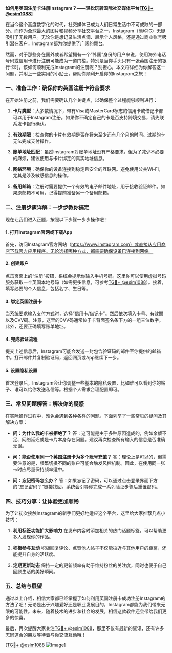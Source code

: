 **如何用英国注册卡注册Instagram？——轻松玩转国际社交媒体平台[[TG💪+ @esim1088](https://t.me/s/esim1088)]**

在当今这个高度数字化的时代，社交媒体已成为人们日常生活中不可或缺的一部分。而作为全球最大的图片和视频分享社交平台之一，Instagram（简称IG）无疑吸引了无数用户。无论你是想记录生活点滴、展示个人风格，还是通过商业账号吸引潜在客户，Instagram都为你提供了广阔的舞台。

然而，对于那些身在国外或者希望拥有一个“外国”身份的用户来说，使用海外电话号码或信用卡进行注册可能成为一道门槛。特别是当你手头只有一张英国注册的银行卡时，该如何顺利完成Instagram的注册呢？别担心，本文将详细为你解答这一问题，并附上一些实用的小贴士，帮助你顺利开启你的Instagram之旅！

### **一、准备工作：确保你的英国注册卡符合要求**

在开始注册之前，我们需要确认几个关键点，以确保整个过程能够顺利进行：

1. **卡片类型**：大多数情况下，带有Visa或MasterCard标志的信用卡或借记卡都可以用于Instagram注册。如果你不确定自己的卡是否支持跨境交易，请先联系发卡银行确认。
   
2. **有效期限**：检查你的卡片有效期是否在将来至少还有几个月的时间。过期的卡无法完成支付操作。

3. **账单地址匹配**：虽然Instagram对账单地址没有严格要求，但为了减少不必要的麻烦，建议使用与卡片绑定的真实地址信息。

4. **网络环境**：确保你的设备连接到稳定且安全的互联网。避免使用公共Wi-Fi，尤其是涉及敏感信息的操作。

5. **备用邮箱**：注册时需要提供一个有效的电子邮件地址，用于接收验证邮件。如果原邮箱不可用，记得提前准备另一个备用邮箱。

### **二、注册步骤详解：一步步教你搞定**

现在让我们进入正题，按照以下步骤一步步操作吧！

#### **1. 打开Instagram官网或下载App**
首先，访问Instagram官方网站（https://www.instagram.com）或直接从应用商店下载官方应用程序。无论选择哪种方式，都需要确保设备已连接到网络。

#### **2. 创建账户**
点击页面上的“注册”按钮，系统会提示你输入手机号码。这里你可以使用虚拟号码服务获取一个英国本地号码（如需更多信息，可参考[TG💪+ @esim1088](https://t.me/s/esim1088)）。接着，填写必要的个人信息，包括名字、生日等。

#### **3. 绑定英国注册卡**
当系统要求输入支付方式时，选择“信用卡/借记卡”。然后依次填入卡号、有效期以及CVV码。注意，这里的CVV码通常位于卡背面签名条下方的一组三位数字。此外，还要正确填写账单地址。

#### **4. 完成验证流程**
提交上述信息后，Instagram可能会发送一封包含验证码的邮件至你提供的邮箱中。打开邮件并复制验证码，返回网页或App继续下一步。

#### **5. 设置隐私设置**
首次登录后，Instagram会让你调整一些基本的隐私设置，比如谁可以看到你的帖子、谁可以给你发送私信等。根据个人需求合理配置即可。

### **三、常见问题解答：解决你的疑惑**

在实际操作过程中，难免会遇到各种各样的问题。下面列举了一些常见的疑问及其解决方案：

- **问：为什么我的卡被拒绝了？**
  答：这可能是由于多种原因造成的，例如余额不足、网络延迟或是卡片本身存在问题。建议再次检查所有输入的信息是否准确无误。

- **问：能否使用同一个英国注册卡为多个账号充值？**
  答：理论上是可以的，但需要注意的是，频繁切换不同的账户可能会触发风控机制。因此，在使用同一张卡时应尽量保持频率适中。

- **问：忘记密码怎么办？**
  答：如果忘记了密码，可以通过点击登录界面下方的“忘记密码？”链接找回。系统会引导你完成一系列验证步骤后重置密码。

### **四、技巧分享：让体验更加顺畅**

为了让初次接触Instagram的新手们更好地适应这个平台，这里给大家推荐几点小技巧：

1. **利用标签功能扩大影响力**
   在发布内容时添加相关的热门话题标签，可以帮助更多人发现你的作品。

2. **积极参与互动**
   积极回复评论、点赞他人帖子不仅能拉近与其他用户的距离，还能提升自身的活跃度。

3. **定期更新动态**
   保持一定的更新频率有助于维持粉丝的关注度，同时也便于自己回顾生活的美好瞬间。

### **五、总结与展望**

通过以上介绍，相信大家都已经掌握了如何利用英国注册卡成功注册Instagram的方法了吧！无论是出于兴趣爱好还是职业发展目的，Instagram都能为我们带来无限的可能性。未来，随着技术的进步和社会的发展，相信这款软件还会带给我们更多的惊喜。

最后，再次提醒大家关注[TG💪+ @esim1088](https://t.me/s/esim1088)，那里不仅有最新的资讯，还有许多志同道合的朋友等待着与你交流互动哦！

[[TG💪+ @esim1088](https://t.me/s/esim1088) ![Image](https://i.postimg.cc/4NQfJmqS/Snipaste-2025-05-13-00-14-12.png)]